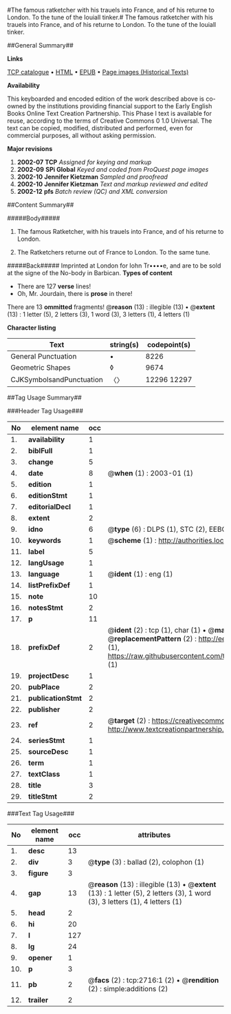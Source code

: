 #The famous ratketcher with his trauels into France, and of his returne to London. To the tune of the Iouiall tinker.#
The famous ratketcher with his trauels into France, and of his returne to London. To the tune of the Iouiall tinker.

##General Summary##

**Links**

[TCP catalogue](http://www.ota.ox.ac.uk/tcp/)  • 
[HTML](http://tei.it.ox.ac.uk/tcp/Texts-HTML/free/A10/A10464.html)  • 
[EPUB](http://tei.it.ox.ac.uk/tcp/Texts-EPUB/free/A10/A10464.epub) • 
[Page images (Historical Texts)](https://data.historicaltexts.jisc.ac.uk/view?pubId=eebo-99838341e&pageId=eebo-99838341e-2716-1)

**Availability**

This keyboarded and encoded edition of the
	       work described above is co-owned by the institutions
	       providing financial support to the Early English Books
	       Online Text Creation Partnership. This Phase I text is
	       available for reuse, according to the terms of Creative
	       Commons 0 1.0 Universal. The text can be copied,
	       modified, distributed and performed, even for
	       commercial purposes, all without asking permission.

**Major revisions**

1. __2002-07__ __TCP__ *Assigned for keying and markup*
1. __2002-09__ __SPi Global__ *Keyed and coded from ProQuest page images*
1. __2002-10__ __Jennifer Kietzman__ *Sampled and proofread*
1. __2002-10__ __Jennifer Kietzman__ *Text and markup reviewed and edited*
1. __2002-12__ __pfs__ *Batch review (QC) and XML conversion*

##Content Summary##

#####Body#####

1. The famous Ratketcher, with his trauels into France, and of his returne to London.

1. The Ratketchers returne out of France to London. To the same tune.

#####Back#####
Imprinted at London for Iohn Tr••••e, and are to be sold at the signe of the No-body in Barbican.
**Types of content**

  * There are 127 **verse** lines!
  * Oh, Mr. Jourdain, there is **prose** in there!

There are 13 **ommitted** fragments! 
 @__reason__ (13) : illegible (13)  •  @__extent__ (13) : 1 letter (5), 2 letters (3), 1 word (3), 3 letters (1), 4 letters (1)

**Character listing**


|Text|string(s)|codepoint(s)|
|---|---|---|
|General Punctuation|•|8226|
|Geometric Shapes|◊|9674|
|CJKSymbolsandPunctuation|〈〉|12296 12297|

##Tag Usage Summary##

###Header Tag Usage###

|No|element name|occ|attributes|
|---|---|---|---|
|1.|__availability__|1||
|2.|__biblFull__|1||
|3.|__change__|5||
|4.|__date__|8| @__when__ (1) : 2003-01 (1)|
|5.|__edition__|1||
|6.|__editionStmt__|1||
|7.|__editorialDecl__|1||
|8.|__extent__|2||
|9.|__idno__|6| @__type__ (6) : DLPS (1), STC (2), EEBO-CITATION (1), PROQUEST (1), VID (1)|
|10.|__keywords__|1| @__scheme__ (1) : http://authorities.loc.gov/ (1)|
|11.|__label__|5||
|12.|__langUsage__|1||
|13.|__language__|1| @__ident__ (1) : eng (1)|
|14.|__listPrefixDef__|1||
|15.|__note__|10||
|16.|__notesStmt__|2||
|17.|__p__|11||
|18.|__prefixDef__|2| @__ident__ (2) : tcp (1), char (1)  •  @__matchPattern__ (2) : ([0-9\-]+):([0-9IVX]+) (1), (.+) (1)  •  @__replacementPattern__ (2) : http://eebo.chadwyck.com/downloadtiff?vid=$1&page=$2 (1), https://raw.githubusercontent.com/textcreationpartnership/Texts/master/tcpchars.xml#$1 (1)|
|19.|__projectDesc__|1||
|20.|__pubPlace__|2||
|21.|__publicationStmt__|2||
|22.|__publisher__|2||
|23.|__ref__|2| @__target__ (2) : https://creativecommons.org/publicdomain/zero/1.0/ (1), http://www.textcreationpartnership.org/docs/. (1)|
|24.|__seriesStmt__|1||
|25.|__sourceDesc__|1||
|26.|__term__|1||
|27.|__textClass__|1||
|28.|__title__|3||
|29.|__titleStmt__|2||


###Text Tag Usage###

|No|element name|occ|attributes|
|---|---|---|---|
|1.|__desc__|13||
|2.|__div__|3| @__type__ (3) : ballad (2), colophon (1)|
|3.|__figure__|3||
|4.|__gap__|13| @__reason__ (13) : illegible (13)  •  @__extent__ (13) : 1 letter (5), 2 letters (3), 1 word (3), 3 letters (1), 4 letters (1)|
|5.|__head__|2||
|6.|__hi__|20||
|7.|__l__|127||
|8.|__lg__|24||
|9.|__opener__|1||
|10.|__p__|3||
|11.|__pb__|2| @__facs__ (2) : tcp:2716:1 (2)  •  @__rendition__ (2) : simple:additions (2)|
|12.|__trailer__|2||
